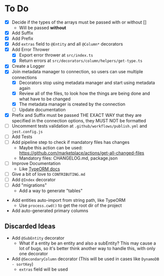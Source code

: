 # To Do

- [x] Decide if the types of the arrays must be passed with or without []
  - Will be passed **without**
- [x] Add Suffix
- [x] Add Prefix
- [x] Add `extras` field to `@Entity` and all `@Column*` decorators
- [x] Add Error Thrower
  - [x] Export error thrower at `src/index.ts`
  - [x] Return errors at `src/decorators/column/helpers/get-type.ts`
- [x] Create a Logger
- [x] Join metadata manager to connection, so users can use multiple connections
  - [x] Decorators stop using metadata manager and start using metadata again
  - [x] Review all of the files, to look how the things are being done and what have to be changed
  - [x] The metadata manager is created by the connection
  - [ ] Update documentation
- [x] Prefix and Suffix must be passed THE EXACT WAY that they are specified in the connection options, they MUST NOT be formatted
- [ ] Uncomment tests validation at `.github/workflows/publish.yml` and `jest.config.js`
- [ ] Add Tests
- [ ] Add pipeline step to check if mandatory files has changes
  - Maybe this action can be used: https://github.com/marketplace/actions/get-all-changed-files
  - Mandatory files: CHANGELOG.md, package.json
- [ ] Improve Documentation
  - Like [TypeORM docs](https://github.com/typeorm/typeorm#step-by-step-guide)
- [ ] Give a bit of love to `CONTRIBUTING.md`
- [ ] Add `@Index` decorator
- [ ] Add "migrations"
  - Add a way to generate "tables"
- Add entities auto-import from string path, like TypeORM
  - Use `process.cwd()` to get the root dir of the project
- Add auto-generated primary columns

## Discarded Ideas

- Add `@SubEntity` decorator
  - What if a entity be an entity and also a subEntity? This may cause a lot of bugs, so it's better think another way to handle this, with only one decorator
- Add `@SecondaryColumn` decorator (This will be used in cases like `DynamoDB - sortKey`)
  - `extras` field will be used
